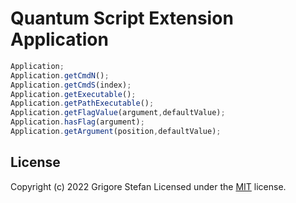 # Quantum Script Extension Application

```javascript
Application;
Application.getCmdN();
Application.getCmdS(index);
Application.getExecutable();
Application.getPathExecutable();
Application.getFlagValue(argument,defaultValue);
Application.hasFlag(argument);
Application.getArgument(position,defaultValue);
```

## License

Copyright (c) 2022 Grigore Stefan
Licensed under the [MIT](LICENSE) license.
